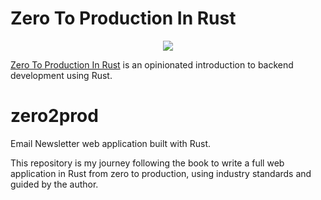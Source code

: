 # Zero To Production In Rust

<div align="center"><a href="https://zero2prod.com" target="_blank"><img src="https://www.zero2prod.com/assets/img/zero2prod_banner.webp" /></a></div>

[Zero To Production In Rust](https://zero2prod.com) is an opinionated introduction to backend development using Rust.

# zero2prod
Email Newsletter web application built with Rust.

This repository is my journey following the book to write a full web application in Rust from zero to production, using industry standards and guided by the author.

